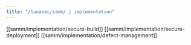 ```yaml
---
title: "/lunasec/samm/ | implementation"
---
```


[[samm/implementation/secure-build]]
[[samm/implementation/secure-deployment]]
[[samm/implementation/defect-management]]